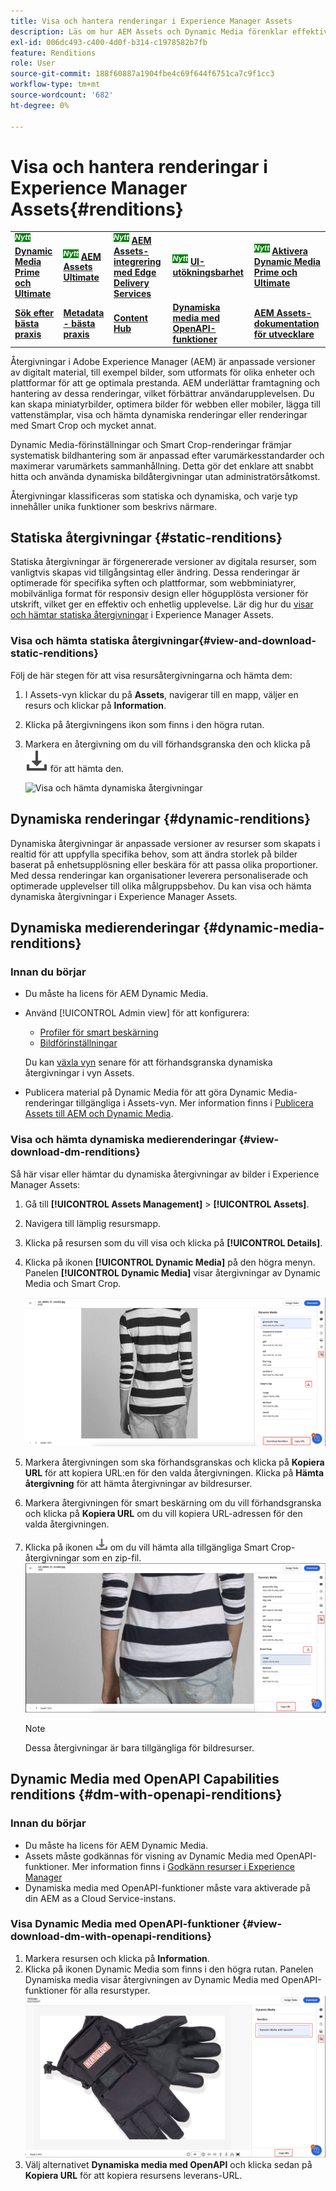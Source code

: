 ```yaml
---
title: Visa och hantera renderingar i Experience Manager Assets
description: Läs om hur AEM Assets och Dynamic Media förenklar effektiv bildhantering med statiska och dynamiska bildåtergivningar.
exl-id: 006dc493-c400-4d0f-b314-c1978582b7fb
feature: Renditions
role: User
source-git-commit: 188f60887a1904fbe4c69f644f6751ca7c9f1cc3
workflow-type: tm+mt
source-wordcount: '682'
ht-degree: 0%

---
```


# Visa och hantera renderingar i Experience Manager Assets{#renditions}

<table>
    <tr>
        <td>
            <sup style= "background-color:#008000; color:#FFFFFF; font-weight:bold"><i>Nytt</i></sup> <a href="/help/assets/dynamic-media/dm-prime-ultimate.md"><b>Dynamic Media Prime och Ultimate</b></a>
        </td>
        <td>
            <sup style= "background-color:#008000; color:#FFFFFF; font-weight:bold"><i>Nytt</i></sup> <a href="/help/assets/assets-ultimate-overview.md"><b>AEM Assets Ultimate</b></a>
        </td>
        <td>
            <sup style= "background-color:#008000; color:#FFFFFF; font-weight:bold"><i>Nytt</i></sup> <a href="/help/assets/integrate-aem-assets-edge-delivery-services.md"><b>AEM Assets-integrering med Edge Delivery Services</b></a>
        </td>
        <td>
            <sup style= "background-color:#008000; color:#FFFFFF; font-weight:bold"><i>Nytt</i></sup> <a href="/help/assets/aem-assets-view-ui-extensibility.md"><b>UI-utökningsbarhet</b></a>
        </td>
          <td>
            <sup style= "background-color:#008000; color:#FFFFFF; font-weight:bold"><i>Nytt</i></sup> <a href="/help/assets/dynamic-media/enable-dynamic-media-prime-and-ultimate.md"><b>Aktivera Dynamic Media Prime och Ultimate</b></a>
        </td>
    </tr>
    <tr>
        <td>
            <a href="/help/assets/search-best-practices.md"><b>Sök efter bästa praxis</b></a>
        </td>
        <td>
            <a href="/help/assets/metadata-best-practices.md"><b>Metadata - bästa praxis</b></a>
        </td>
        <td>
            <a href="/help/assets/product-overview.md"><b>Content Hub</b></a>
        </td>
        <td>
            <a href="/help/assets/dynamic-media-open-apis-overview.md"><b>Dynamiska media med OpenAPI-funktioner</b></a>
        </td>
        <td>
            <a href="https://developer.adobe.com/experience-cloud/experience-manager-apis/"><b>AEM Assets-dokumentation för utvecklare</b></a>
        </td>
    </tr>
</table>

Återgivningar i Adobe Experience Manager (AEM) är anpassade versioner av digitalt material, till exempel bilder, som utformats för olika enheter och plattformar för att ge optimala prestanda. AEM underlättar framtagning och hantering av dessa renderingar, vilket förbättrar användarupplevelsen. Du kan skapa miniatyrbilder, optimera bilder för webben eller mobiler, lägga till vattenstämplar, visa och hämta dynamiska renderingar eller renderingar med Smart Crop och mycket annat.

Dynamic Media-förinställningar och Smart Crop-renderingar främjar systematisk bildhantering som är anpassad efter varumärkesstandarder och maximerar varumärkets sammanhållning. Detta gör det enklare att snabbt hitta och använda dynamiska bildåtergivningar utan administratörsåtkomst.

Återgivningar klassificeras som statiska och dynamiska, och varje typ innehåller unika funktioner som beskrivs närmare.

## Statiska återgivningar {#static-renditions}

Statiska återgivningar är förgenererade versioner av digitala resurser, som vanligtvis skapas vid tillgångsintag eller ändring. Dessa renderingar är optimerade för specifika syften och plattformar, som webbminiatyrer, mobilvänliga format för responsiv design eller högupplösta versioner för utskrift, vilket ger en effektiv och enhetlig upplevelse.
Lär dig hur du [visar och hämtar statiska återgivningar](#view-and-download-static-renditions) i Experience Manager Assets.

### Visa och hämta statiska återgivningar{#view-and-download-static-renditions}

Följ de här stegen för att visa resursåtergivningarna och hämta dem:

1. I Assets-vyn klickar du på **Assets**, navigerar till en mapp, väljer en resurs och klickar på **Information**.
1. Klicka på återgivningens ikon som finns i den högra rutan.
1. Markera en återgivning om du vill förhandsgranska den och klicka på ![hämtningsikonen](/help/assets/assets/download-icon.svg) för att hämta den.

   ![Visa och hämta dynamiska återgivningar](/help/assets/assets/view-download-static-rendition.png)

## Dynamiska renderingar {#dynamic-renditions}

Dynamiska återgivningar är anpassade versioner av resurser som skapats i realtid för att uppfylla specifika behov, som att ändra storlek på bilder baserat på enhetsupplösning eller beskära för att passa olika proportioner.
Med dessa renderingar kan organisationer leverera personaliserade och optimerade upplevelser till olika målgruppsbehov. Du kan visa och hämta dynamiska återgivningar i Experience Manager Assets.

## Dynamiska medierenderingar {#dynamic-media-renditions}

### Innan du börjar

* Du måste ha licens för AEM Dynamic Media.
* Använd [!UICONTROL Admin view] för att konfigurera:
   * [Profiler för smart beskärning](/help/assets/dynamic-media/image-profiles.md#creating-image-profiles)
   * [Bildförinställningar](/help/assets/dynamic-media/managing-image-presets.md)

  Du kan [växla vyn](/help/assets/assets-view-introduction.md#how-to-access-assets-view) senare för att förhandsgranska dynamiska återgivningar i vyn Assets.
* Publicera material på Dynamic Media för att göra Dynamic Media-renderingar tillgängliga i Assets-vyn. Mer information finns i [Publicera Assets till AEM och Dynamic Media](https://experienceleague.adobe.com/en/docs/experience-manager-cloud-service/content/assets/assets-view/publish-assets-to-aem-and-dm).


### Visa och hämta dynamiska medierenderingar {#view-download-dm-renditions}

Så här visar eller hämtar du dynamiska återgivningar av bilder i Experience Manager Assets:

1. Gå till **[!UICONTROL Assets Management]** > **[!UICONTROL Assets]**.

1. Navigera till lämplig resursmapp.

1. Klicka på resursen som du vill visa och klicka på **[!UICONTROL Details]**.

1. Klicka på ikonen **[!UICONTROL Dynamic Media]** på den högra menyn. Panelen **[!UICONTROL Dynamic Media]** visar återgivningar av Dynamic Media och Smart Crop.

   ![dynamiska återgivningar](/help/assets/assets/dm-scene7-renditions.png)
   <!-- ![dynamic renditions](assets/preset_smart_crop_view.png) -->

1. Markera återgivningen som ska förhandsgranskas och klicka på **Kopiera URL** för att kopiera URL:en för den valda återgivningen. Klicka på **Hämta återgivning** för att hämta återgivningar av bildresurser.
1. Markera återgivningen för smart beskärning om du vill förhandsgranska och klicka på **Kopiera URL** om du vill kopiera URL-adressen för den valda återgivningen.
1. Klicka på ikonen ![Hämta](assets/do-not-localize/download-icon.png) om du vill hämta alla tillgängliga Smart Crop-återgivningar som en zip-fil.
   ![hämtningsikon](/help/assets/assets/smartcrop-rendition.png)

   >[!NOTE]
   >
   >Dessa återgivningar är bara tillgängliga för bildresurser.

## Dynamic Media med OpenAPI Capabilities renditions {#dm-with-openapi-renditions}

### Innan du börjar

* Du måste ha licens för AEM Dynamic Media.
* Assets måste godkännas för visning av Dynamic Media med OpenAPI-funktioner. Mer information finns i [Godkänn resurser i Experience Manager](/help/assets/approve-assets.md#copy-delivery-url-approved-assets)
* Dynamiska media med OpenAPI-funktioner måste vara aktiverade på din AEM as a Cloud Service-instans.

### Visa Dynamic Media med OpenAPI-funktioner {#view-download-dm-with-openapi-renditions}

1. Markera resursen och klicka på **Information**.
1. Klicka på ikonen Dynamic Media som finns i den högra rutan. Panelen Dynamiska media visar återgivningen av Dynamic Media med OpenAPI-funktioner för alla resurstyper.
   ![hämtningsikon](/help/assets/assets/dm-with-open-api-copy-url.png)
1. Välj alternativet **Dynamiska media med OpenAPI** och klicka sedan på **Kopiera URL** för att kopiera resursens leverans-URL.


